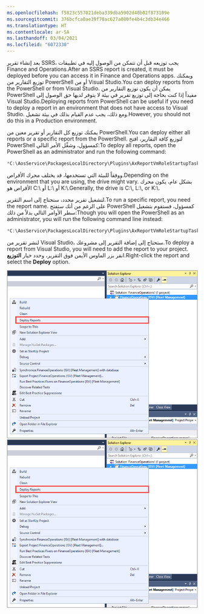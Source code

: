 ```yaml
---
ms.openlocfilehash: f5823c557021deba339dba5902d40b02f873109e
ms.sourcegitcommit: 376bcfca0ae39f70ac627a080fe4b4c3db34e466
ms.translationtype: HT
ms.contentlocale: ar-SA
ms.lasthandoff: 03/04/2021
ms.locfileid: "6072330"
---
```

<span data-ttu-id="e39bc-101">بعد إنشاء تقرير SSRS، يجب توزيعه قبل أن تتمكن من الوصول إليه في تطبيقات Finance and Operations.</span><span class="sxs-lookup"><span data-stu-id="e39bc-101">After an SSRS report is created, it must be deployed before you can access it in Finance and Operations apps.</span></span> <span data-ttu-id="e39bc-102">ويمكنك توزيع التقارير من PowerShell أو من Visual Studio.</span><span class="sxs-lookup"><span data-stu-id="e39bc-102">You can deploy reports from the PowerShell or from Visual Studio.</span></span> <span data-ttu-id="e39bc-103">يمكن أن يكون توزيع التقارير من PowerShell مفيداً إذا كنت بحاجة إلى توزيع تقرير في بيئة لا يتوفر لديها حق الوصول إلى Visual Studio.</span><span class="sxs-lookup"><span data-stu-id="e39bc-103">Deploying reports from PowerShell can be useful if you need to deploy a report in an environment that does not have access to Visual Studio.</span></span> <span data-ttu-id="e39bc-104">ومع ذلك، يجب عدم القيام بذلك في بيئة تشغيل.</span><span class="sxs-lookup"><span data-stu-id="e39bc-104">However, you should not do this in a Production environment.</span></span> 

<span data-ttu-id="e39bc-105">يمكنك توزيع كل التقارير أو تقرير معين من PowerShell.</span><span class="sxs-lookup"><span data-stu-id="e39bc-105">You can deploy either all reports or a specific report from the PowerShell.</span></span> <span data-ttu-id="e39bc-106">لتوزيع كافة التقارير، افتح PowerShell كمسؤول، وشغِّل الأمر التالي:</span><span class="sxs-lookup"><span data-stu-id="e39bc-106">To deploy all reports, open the PowerShell as an administrator and run the following command:</span></span>
```powershell
*C:\AosService\PackagesLocalDirectory\Plugins\AxReportVmRoleStartupTask\DeployAllReportsToSSRS.ps1 -PackageInstallLocation \"C:\AosService\PackagesLocalDirectory\" *
```
<span data-ttu-id="e39bc-107">ووفقاً للبيئة التي تستخدمها، قد يختلف محرك الأقراص.</span><span class="sxs-lookup"><span data-stu-id="e39bc-107">Depending on the environment that you are using, the drive might vary.</span></span> <span data-ttu-id="e39bc-108">بشكل عام، يكون محرك الأقراص هو C:\\ أو L:\\ أو K:\\.</span><span class="sxs-lookup"><span data-stu-id="e39bc-108">Generally, the drive is C:\\, L:\\, or K:\\.</span></span>

<span data-ttu-id="e39bc-109">لتشغيل تقرير محدد، ستحتاج إلى اسم التقرير.</span><span class="sxs-lookup"><span data-stu-id="e39bc-109">To run a specific report, you need the report name.</span></span> <span data-ttu-id="e39bc-110">على الرغم من أنك ستفتح PowerShell كمسؤول، فستقوم بتشغيل سطر الأوامر التالي بدلاً من ذلك:</span><span class="sxs-lookup"><span data-stu-id="e39bc-110">Though you will open the PowerShell as an administrator, you will run the following command line instead:</span></span>
```powershell
*C:\AosService\PackagesLocalDirectory\Plugins\AxReportVmRoleStartupTask\DeployAllReportsToSSRS.ps1 -Module ApplicationSuite -ReportName TaxVatRegister.Report*
```
<span data-ttu-id="e39bc-111">لنشر تقرير من Visual Studio، ستحتاج إلى إضافة التقرير إلى مشروعك.</span><span class="sxs-lookup"><span data-stu-id="e39bc-111">To deploy a report from Visual Studio, you will need to add the report to your project.</span></span> <span data-ttu-id="e39bc-112">انقر بزر الماوس الأيمن فوق التقرير، وحدد خيار **التوزيع**.</span><span class="sxs-lookup"><span data-stu-id="e39bc-112">Right-click the report and select the **Deploy** option.</span></span>

<span data-ttu-id="e39bc-113">[![لقطة شاشة لصفحة Visual Studio Solution Explorerتعرض خيار توزيع التقارير.](../media/deploy-report.png)](../media/deploy-report.png#lightbox)</span><span class="sxs-lookup"><span data-stu-id="e39bc-113">[![Screenshot of the Visual Studio Solution Explorer page showing the Deploy Reports option.](../media/deploy-report.png)](../media/deploy-report.png#lightbox)</span></span>


